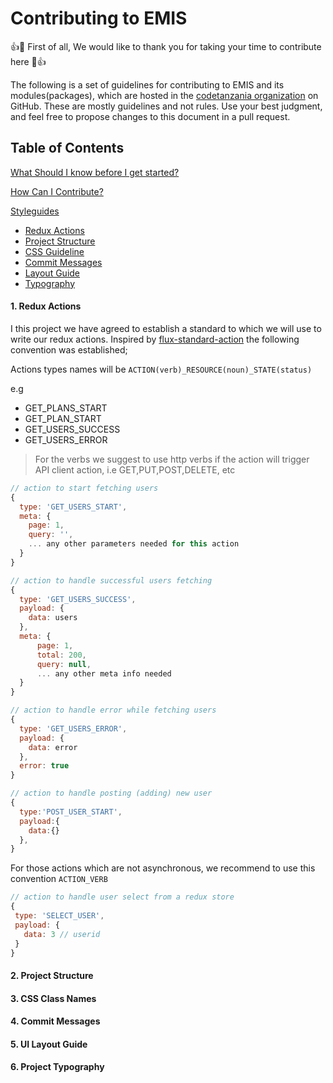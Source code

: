 # Contributing to EMIS

:+1::tada: First of all, We would like to thank you for taking your time to contribute here :tada::+1:

The following is a set of guidelines for contributing to EMIS and its modules(packages),
which are hosted in the [codetanzania organization](https://github.com/CodeTanzania/) on GitHub. These are mostly guidelines and not rules.
Use your best judgment, and feel free to propose changes to this document in a pull request.

## Table of Contents

[What Should I know before I get started?](#what-should-i-know-before-get-started)

[How Can I Contribute?](#how-can-i-contribute)

[Styleguides](#styleguides)

- [Redux Actions](#redux-actions)
- [Project Structure](#project-structure)
- [CSS Guideline](#css-guidline)
- [Commit Messages](#git-commit-messages)
- [Layout Guide](#layout-guide)
- [Typography](#typography)

#### 1. <a name="redux-actions">Redux Actions</a>

I this project we have agreed to establish a standard to which we will use to write our redux actions. Inspired by [flux-standard-action](https://github.com/redux-utilities/flux-standard-action) the following convention was established;

Actions types names will be `ACTION(verb)_RESOURCE(noun)_STATE(status)`

e.g

- GET_PLANS_START
- GET_PLAN_START
- GET_USERS_SUCCESS
- GET_USERS_ERROR

> For the verbs we suggest to use http verbs if the action will trigger API client action, i.e GET,PUT,POST,DELETE, etc

```js
// action to start fetching users
{
  type: 'GET_USERS_START',
  meta: {
    page: 1,
    query: '',
    ... any other parameters needed for this action
  }
}
```

```js
// action to handle successful users fetching
{
  type: 'GET_USERS_SUCCESS',
  payload: {
    data: users
  },
  meta: {
      page: 1,
      total: 200,
      query: null,
      ... any other meta info needed
  }
}
```

```js
// action to handle error while fetching users
{
  type: 'GET_USERS_ERROR',
  payload: {
    data: error
  },
  error: true
}
```

```js
// action to handle posting (adding) new user
{
  type:'POST_USER_START',
  payload:{
    data:{}
  },
}
```

For those actions which are not asynchronous, we recommend to use this convention `ACTION_VERB`

```js
// action to handle user select from a redux store
{
 type: 'SELECT_USER',
 payload: {
   data: 3 // userid
 }
}
```

#### 2. <a name="project-structure">Project Structure</a>

#### 3. <a name="css-guideline">CSS Class Names</a>

#### 4. <a name="git-commit-messages">Commit Messages</a>

#### 5. <a name="layout-guide">UI Layout Guide</a>

#### 6. <a name="typography">Project Typography</a>
